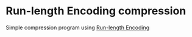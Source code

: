 # Run-length Encoding compression

Simple compression program using [Run-length Encoding](https://en.wikipedia.org/wiki/Run-length_encoding)
